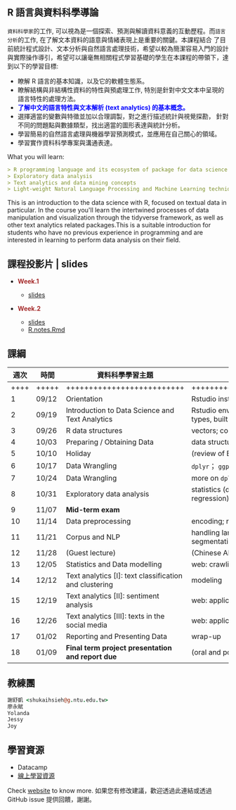 ## R 語言與資料科學導論




`資料科學家`的工作, 可以視為是一個探索、預測與解讀資料意義的互動歷程。而`語言分析`的工作, 在了解文本資料的語意與情緒表現上是重要的關鍵。本課程結合 了目前統計程式設計、文本分析與自然語言處理技術，希望以較為簡潔容易入門的設計與實際操作導引，希望可以讓毫無相關程式學習基礎的學生在本課程的帶領下，達到以下的學習目標:

- 瞭解 R 語言的基本知識，以及它的軟體生態系。
- 瞭解結構與非結構性資料的特性與預處理工作, 特別是針對中文文本中呈現的語言特性的處理方法。
- <span style="color:blue; font-weight:bold">了解中文的語言特性與文本解析 (text analytics) 的基本概念。</span>
- 選擇適當的變數與特徵並加以合理調製，對之進行描述統計與視覺探勘， 針對不同的問題點與數據類型，找出適當的圖形表達與統計分析。
- 學習簡易的自然語言處理與機器學習預測模式，並應用在自己關心的領域。
- 學習實作資料科學專案與溝通表達。

What you will learn:

```markdown
> R programming language and its ecosystem of package for data science
> Exploratory data analysis
> Text analytics and data mining concepts
> Light-weight Natural Language Processing and Machine Learning techniques

```

This is an introduction to the data science with R, focused on textual data in particular. In the course you'll learn the intertwined processes of data manipulation and visualization through the tidyverse framework, as well as other text analytics related packages.This is a suitable introduction for students who have no previous experience in programming  and are interested in learning to perform data analysis on their field.






## 課程投影片 | slides

- <span style="color:brown; font-weight:bold"> Week.1 </span>
    - [slides](01/index.html)

- <span style="color:brown; font-weight:bold"> Week.2 </span>
    - [slides](02/index.html)
    - [R.notes.Rmd](02/week2_note.Rmd)




## 課綱



週次 | 時間   | 資料科學學習主題  | 實習課與程式學習進度
-----| ------ | ----------------- | -----------------------
++++  | +++++  | ++++++++++++++++++++++++++ |++++++++++++++++++++++++++++++++++++++++++
1    | 09/12  | Orientation   | Rstudio installation, Markdown, Datacamp custom track
2    | 09/19  | Introduction to Data Science and Text Analytics | Rstudio environment and basics of R: variables, data types, built-in plot; 
3    | 09/26  | R data structures| vectors; conditionals
4    | 10/03  | Preparing / Obtaining Data | data structures; I/O, looping
5    | 10/10	| Holiday | (review of Base R using `DataCamp custom track`)
6    | 10/17	| Data Wrangling | `dplyr`； `ggplot2` 
7    | 10/24  | Data Wrangling | more on `dplyr`; tidying data
8    | 10/31	| Exploratory data analysis | statistics (descriptive, hypothesis testing, linear regression); string manipulation; 
9    | 11/07	| **Mid-term exam** 	 | 
10   | 11/14	| Data preprocessing | encoding; regular expression
11 	 | 11/21	| Corpus and NLP       |  handling large textual data; Chinese word segmentation/POS
12 	 | 11/28	| (Guest lecture)      |  (Chinese AI-NLP forum)        
13 	 | 12/05	| Statistics and Data modelling       |  web: crawling
14 	 | 12/12	| Text analytics [I]: text classification and clustering       |  modeling  | web: cleaning and preprocessing
15 	 | 12/19	| Text analytics [II]: sentiment analysis	 | web: applications
16 	 | 12/26	| Text analytics [III]: texts in the social media|  web: applications
17 	 | 01/02	| Reporting and Presenting Data   | wrap-up
18 	 | 01/09	| **Final term project presentation and report due**	             | (oral and poster presentation)



## 教練團

```coffee
謝舒凱 <shukaihsieh@g.ntu.edu.tw>
廖永賦 
Yolanda 
Jessy 
Joy
```

## 學習資源
- Datacamp
- [線上學習資源](resources.html)


<!--

- [投影片網址](https://rlads2019.github.io/lecture/)


## 助教講義、習題與作業

- [評分標準](http://lope.linguistics.ntu.edu.tw/courses/data_science/grading_policy2016.html)
- [實習課網址](https://rlads2019.github.io/lab/)



## 課程教材 | lecture materials

在課程投影片中講解基本概念，如果有興趣了解進階內容，可參考以下線上教材

- [語言分析與資料科學](https://www.gitbook.com/book/loperntu/ladsbook/details) 
- [開放語料庫：製程與分析](https://www.gitbook.com/book/loperntu/copens/details)


## 課程相關活動
- [NTU COOL]()
- [DataCamp]()
- [臉書社團](https://www.facebook.com/groups/652099794893097/)


## 課程精神
1. 自主學習
2. 跨學門協作


## 作業分數分佈圖


## 小組作業觀摩


## Capstone projects

- [分組名單]()
- [pttR 與總統大選]()

-->


Check [website](https://rlads2019.github.io/) to know more.
如果您有修改建議，歡迎透過此連結或透過 GitHub issue 提供回饋，謝謝。
